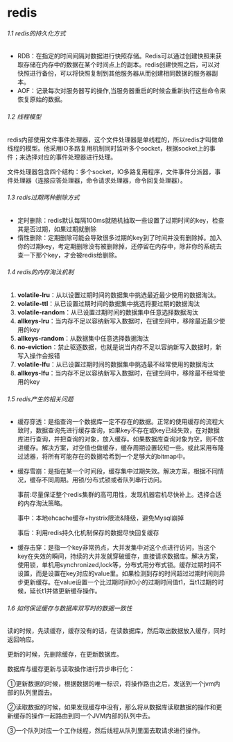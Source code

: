# redis

###### 1.1 redis的持久化方式

- RDB：在指定的时间间隔对数据进行快照存储。Redis可以通过创建快照来获取存储在内存中的数据在某个时间点上的副本。redis创建快照之后，可以对快照进行备份，可以将快照复制到其他服务器从而创建相同数据的服务器副本。
- AOF：记录每次对服务器写的操作,当服务器重启的时候会重新执行这些命令来恢复原始的数据。

###### 1.2 线程模型

redis内部使用文件事件处理器，这个文件处理器是单线程的，所以redis才叫做单线程的模型。他采用IO多路复用机制同时监听多个socket，根据socket上的事件；来选择对应的事件处理器进行处理。

文件处理器包含四个结构：多个socket，IO多路复用程序，文件事件分派器，事件处理器（连接应答处理器，命令请求处理器，命令回复处理器）。



###### 1.3 redis过期两种删除方式

- 定时删除：redis默认每隔100ms就随机抽取一些设置了过期时间的key，检查其是否过期，如果过期就删除
- 惰性删除：定期删除可能会导致很多过期的key到了时间并没有删除掉。加入你的过期key，考定期删除没有被删除掉，还停留在内存中，除非你的系统去查一下那个key，才会被redis给删除。



###### 1.4 redis的内存淘汰机制

1. **volatile-lru**：从以设置过期时间的数据集中挑选最近最少使用的数据淘汰。
2. **volatile-ttl**：从已设置过期时间的数据集中挑选将要过期的数据淘汰
3. **volatile-random**：从已设置过期时间的数据集中任意选择数据淘汰
4. **allkeys-lru**：当内存不足以容纳新写入数据时，在键空间中，移除最近最少使用的key
5. **allkeys-random**：从数据集中任意选择数据淘汰
6. **no-eviction**：禁止驱逐数据，也就是说当内存不足以容纳新写入数据时，新写入操作会报错
7. **volatile-lfu**：从已设置过期时间的数据集中挑选最不经常使用的数据淘汰
8. **allkeys-lfu**：当内存不足以容纳新写入数据时，在键空间中，移除最不经常使用的key



###### 1.5 redis产生的相关问题

- 缓存穿透：是指查询一个数据库一定不存在的数据。正常的使用缓存的流程大致时，数据查询先进行缓存查询，如果key不存在或key已经失效，在对数据库进行查询，并把查询的对象，放入缓存。如果数据库查询对象为空，则不放进缓存。解决方案，对空值也做缓存，缓存周期设置较短一些。或此采用布隆过滤器，将所有可能存在的数据哈希到一个足够大的bitmap中。

- 缓存雪崩：是指在某一个时间段，缓存集中过期失效。解决方案，根据不同情况，缓存不同周期。用锁/分布式锁或者队列串行访问。

  事前:尽量保证整个redis集群的高可用性，发现机器宕机尽快补上。选择合适的内存淘汰策略。

  事中：本地ehcache缓存+hystrix限流&降级，避免Mysql崩掉

  事后：利用redis持久化机制保存的数据尽快回复缓存

- 缓存击穿：是指一个key非常热点，大并发集中对这个点进行访问，当这个key在失效的瞬间，持续的大并发就穿破缓存，直接请求数据库。解决方案，使用锁，单机用synchronized,lock等，分布式用分布式锁。缓存过期时间不设置，而是设置在key对应的value里。如果检测到存的时间超过过期时间则异步更新缓存。在value设置一个比过期时间t0小的过期时间值t1，当t1过期的时候，延长t1并做更新缓存操作。



###### 1.6 如何保证缓存与数据库双写时的数据一致性

读的时候，先读缓存，缓存没有的话，在读数据库，然后取出数据放入缓存，同时返回响应。

更新的时候，先删除缓存，在更新数据库。



数据库与缓存更新与读取操作进行异步串行化：

①更新数据的时候，根据数据的唯一标识，将操作路由之后，发送到一个jvm内部的队列里面去。

②读取数据的时候，如果发现缓存中没有，那么将从数据库读取数据的操作和更新缓存的操作一起路由到同一个JVM内部的队列中去。

③一个队列对应一个工作线程，然后线程从队列里面去取请求进行操作。

